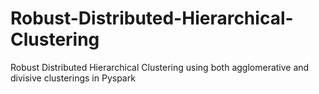 # Robust-Distributed-Hierarchical-Clustering
Robust Distributed Hierarchical Clustering using both agglomerative and divisive clusterings in Pyspark
